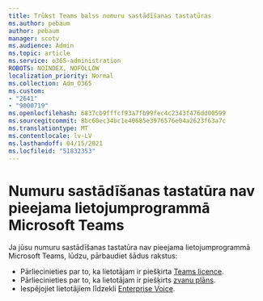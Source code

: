 ```yaml
---
title: Trūkst Teams balss numuru sastādīšanas tastatūras
ms.author: pebaum
author: pebaum
manager: scotv
ms.audience: Admin
ms.topic: article
ms.service: o365-administration
ROBOTS: NOINDEX, NOFOLLOW
localization_priority: Normal
ms.collection: Adm_O365
ms.custom:
- "2641"
- "9000719"
ms.openlocfilehash: 6837cb9fffcf93a7fb99fec4c2343f476dd00599
ms.sourcegitcommit: 8bc60ec34bc1e40685e3976576e04a2623f63a7c
ms.translationtype: MT
ms.contentlocale: lv-LV
ms.lasthandoff: 04/15/2021
ms.locfileid: "51832353"
---
```

# <a name="dial-pad-is-missing-in-microsoft-teams"></a>Numuru sastādīšanas tastatūra nav pieejama lietojumprogrammā Microsoft Teams 

Ja jūsu numuru sastādīšanas tastatūra nav pieejama lietojumprogrammā Microsoft Teams, lūdzu, pārbaudiet šādus rakstus:

- Pārliecinieties par to, ka lietotājam ir piešķirta [Teams licence](https://docs.microsoft.com/MicrosoftTeams/assign-teams-licenses).
- Pārliecinieties par to, ka lietotājam ir piešķirts [zvanu plāns](https://docs.microsoft.com/MicrosoftTeams/calling-plan-landing-page).
- Iespējojiet lietotājiem līdzekli [Enterprise Voice](https://docs.microsoft.com/skypeforbusiness/skype-for-business-hybrid-solutions/plan-your-phone-system-cloud-pbx-solution/enable-users-for-enterprise-voice-online-and-phone-system-voicemail#to-enable-your-users-for-phone-system-in-office-365-voice-and-voicemail).
